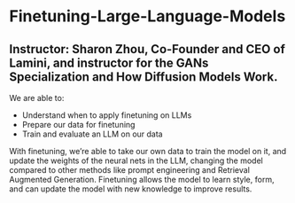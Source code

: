 # Finetuning-Large-Language-Models

## Instructor: Sharon Zhou, Co-Founder and CEO of Lamini, and instructor for the GANs Specialization and How Diffusion Models Work. 

We are able to:

* Understand when to apply finetuning on LLMs
* Prepare our data for finetuning
* Train and evaluate an LLM on our data


With finetuning, we’re able to take our own data to train the model on it, and update the weights of the neural nets in the LLM, changing the model compared to other methods like prompt engineering and Retrieval Augmented Generation. Finetuning allows the model to learn style, form, and can update the model with new knowledge to improve results.
